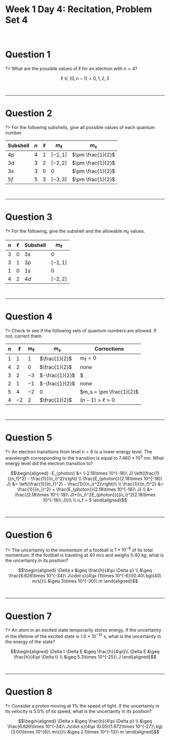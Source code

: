 # Week 1 Day 4: Recitation, Problem Set 4

<br />

# Question 1

?> What are the possible values of $\ell$ for an electron with $n=4$?

$$\ell \in [0,n-1] = 0, 1, 2, 3$$

<br />

<hr>

# Question 2

?> For the following subshells, give all possible values of each quantum number.

| Subshell | $n$ | $\ell$ | $m_\ell$ | $m_s$ |
| --- | --- | --- | --- | --- |
| $4p$ | $4$ | $1$ | $[-1,1]$ | $\pm \frac{1}{2}$ |
| $3d$ | $3$ | $2$ | $[-2,2]$ | $\pm \frac{1}{2}$ |
| $3s$ | $3$ | $0$ | $0$ | $\pm \frac{1}{2}$ |
| $5f$ | $5$ | $3$ | $[-3,3]$ | $\pm \frac{1}{2}$ |

<br />

<hr>

# Question 3

?> For the following, give the subshell and the allowable $m_\ell$ values.

| $n$ | $\ell$ | Subshell | $m_\ell$ |
| --- | --- | --- | --- |
| $3$ | $0$ | $3s$ | $0$ |
| $3$ | $1$ | $3p$ | $[-1,1]$ |
| $1$ | $0$ | $1s$ | $0$ |
| $4$ | $2$ | $4d$ | $[-2,2]$ |

<br />

<hr>

# Question 4

?> Check to see if the following sets of quantum numbers are allowed. If not, correct them.

| $n$ | $\ell$ | $m_\ell$ | $m_s$ | Corrections |
| --- | --- | --- | --- | --- |
| $1$ | $1$ |  $1$ | $\frac{1}{2}$ | $m_\ell=0$ |
| $4$ | $2$ | $0$ | $\frac{1}{2}$ | none |
| $3$ | $2$ | $-3$ | $-\frac{1}{2}$ | $|m_\ell|<=2$ |
| $2$ | $1$ |  $-1$ | $-\frac{1}{2}$ | none |
| $5$ | $4$ |  $-2$ | $0$ | $m_s = \pm \frac{1}{2}$ |
| $4$ | $-2$ |  $2$ | $\frac{1}{2}$ | $(n-1)>\ell>0$ |

<br />

<hr>

# Question 5

?> An electron transitions from level $n=6$ to a lower energy level. The wavelength corresponding to the transition is equal to $7.460\times 10^3\ nm$. What energy level did the electron transition to?

$$\begin{aligned}
-E_{photon} &= (-2.18\times 10^{-18}\ J) \left(\frac{1}{{n_f}^2} - \frac{1}{{n_i}^2}\right) \\
\frac{E_{photon}}{2.18\times 10^{-18}\ J} &= \left(\frac{1}{{n_f}^2} - \frac{1}{{n_i}^2}\right)\\
\\
\frac{1}{{n_f}^2} &= \frac{1}{{n_i}^2} + \frac{E_{photon}}{2.18\times 10^{-18}\ J} \\
&= \frac{(2.18\times 10^{-18}\ J)+{n_i}^2E_{photon}}{{n_i}^2(2.18\times 10^{-18}\ J)}\\
\\
n_f = 5
\end{aligned}$$

<br />

<hr>

# Question 6

?> The uncertainty in the momentum of a football is $1\times 10^{-6}$ of its total momentum. If the football is traveling at $40\ m/s$ and weighs $0.40\ kg$, what is the uncertainty in its position?

$$\begin{aligned}
\Delta x &\geq \frac{h}{4\pi \Delta p} \\
&\geq \frac{6.626\times 10^{-34}\ J\cdot s}{4\pi (1\times 10^{-6})(0.40\ kg)(40\ m/s)}\\
&\geq 3\times 10^{-30}\ m
\end{aligned}$$

<br />

<hr>

# Question 7

?> An atom in an excited state temporarily stores energy. If the uncertainty in the lifetime of the excited state is $1.0\times 10^{-10}\ s$, what is the uncertainty in the energy of the state?

$$\begin{aligned}
\Delta t \Delta E &\geq \frac{h}{4\pi}\\
\Delta E &\geq \frac{h}{4\pi \Delta t} \\
&\geq 5.3\times 10^{-25}\ J
\end{aligned}$$

<br />

<hr>

# Question 8

?> Consider a proton moving at $1\%$ the speed of light. If the uncertainty in its velocity is $5.0\%$ of its speed, what is the uncertainty in its position?

$$\begin{aligned}
\Delta x &\geq \frac{h}{4\pi \Delta p} \\
&\geq \frac{6.626\times 10^{-34}\ J\cdot s}{4\pi (0.05)(1.672\times 10^{-27}\ kg)(3.00\times 10^{6}\ m/s)}\\
&\geq 2.1\times 10^{-13}\ m
\end{aligned}$$
